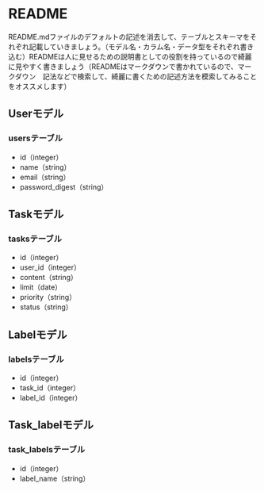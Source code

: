 # README

README.mdファイルのデフォルトの記述を消去して、テーブルとスキーマをそれぞれ記載していきましょう。（モデル名・カラム名・データ型をそれぞれ書き込む）READMEは人に見せるための説明書としての役割を持っているので綺麗に見やすく書きましょう（READMEはマークダウンで書かれているので、マークダウン　記法などで検索して、綺麗に書くための記述方法を模索してみることをオススメします）

## Userモデル
### usersテーブル
- id（integer）
- name（string）
- email（string）
- password_digest（string）

## Taskモデル
### tasksテーブル
- id（integer）
- user_id（integer）
- content（string）
- limit（date）
- priority（string）
- status（string）

## Labelモデル
### labelsテーブル
- id（integer）
- task_id（integer）
- label_id（integer）

## Task_labelモデル
### task_labelsテーブル
- id（integer）
- label_name（string）
